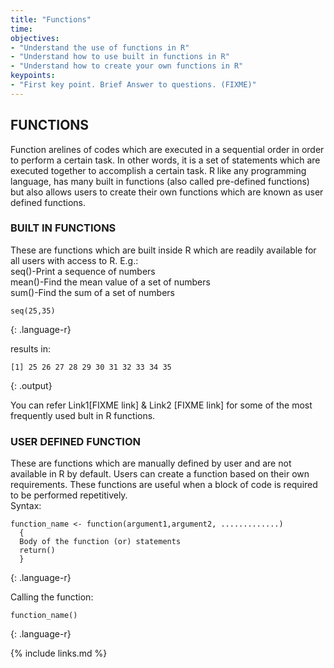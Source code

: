 ```yaml
---
title: "Functions"
time: 
objectives:
- "Understand the use of functions in R"
- "Understand how to use built in functions in R"
- "Understand how to create your own functions in R"
keypoints:
- "First key point. Brief Answer to questions. (FIXME)"
---
```

## FUNCTIONS
Function arelines of codes which are executed in a sequential order in order to perform a certain task. In other words, it is a set of statements which are executed together to accomplish a certain task.  R  like  any  programming  language,  has  many  built  in  functions  (also  called  pre-defined functions) but also allows users to create their own functions which are known as user defined functions.
### BUILT IN FUNCTIONS
These are functions which are built inside R which are readily available for all users with access to R.
E.g.:    
seq()-Print a sequence of numbers  
mean()-Find the mean value of a set of numbers  
sum()-Find the sum of a set of numbers  

~~~
seq(25,35)
~~~
{: .language-r}

results in:
~~~
[1] 25 26 27 28 29 30 31 32 33 34 35
~~~
{: .output}

You can refer Link1[FIXME link] & Link2 [FIXME link] for some of the most frequently used bult in R functions.

### USER DEFINED FUNCTION
These are  functions  which  are  manually  defined  by  user  and  are  not  available  in  R  by  default. Users can create a function based on their own requirements. These functions are useful when a block of code is required to be performed repetitively.  
Syntax: 
~~~
function_name <- function(argument1,argument2, .............)
  {
  Body of the function (or) statements
  return()
  }
~~~
{: .language-r}

Calling the function:
~~~
function_name()
~~~
{: .language-r}

{% include links.md %}

